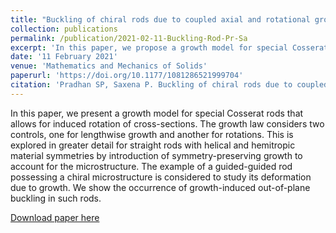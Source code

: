 ```yaml
---
title: "Buckling of chiral rods due to coupled axial and rotational growth"
collection: publications
permalink: /publication/2021-02-11-Buckling-Rod-Pr-Sa
excerpt: 'In this paper, we propose a growth model for special Cosserat rods, allowing induced rotation of cross-sections. In straight rods with helical and hemitropic symmetries, we demonstrate growth-induced out-of-plane buckling under guided-guided boundary conditions. [PDF](https://journals.sagepub.com/doi/pdf/10.1177/1081286521999704)'
date: '11 February 2021'
venue: 'Mathematics and Mechanics of Solids'
paperurl: 'https://doi.org/10.1177/1081286521999704'
citation: 'Pradhan SP, Saxena P. Buckling of chiral rods due to coupled axial and rotational growth. <i>Mathematics and Mechanics of Solids</i>. 2021;26(11):1675-1700.'
---
```

In this paper, we present a growth model for special Cosserat rods that allows for induced rotation of cross-sections. The growth law considers two controls, one for lengthwise growth and another for rotations. This is explored in greater detail for straight rods with helical and hemitropic material symmetries by introduction of symmetry-preserving growth to account for the microstructure. The example of a guided-guided rod possessing a chiral microstructure is considered to study its deformation due to growth. We show the occurrence of growth-induced out-of-plane buckling in such rods.


[Download paper here](https://journals.sagepub.com/doi/pdf/10.1177/1081286521999704)

